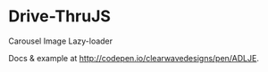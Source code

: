Drive-ThruJS
============

Carousel Image Lazy-loader

<p>Docs &amp; example at <a href="http://codepen.io/clearwavedesigns/pen/ADLJE">http://codepen.io/clearwavedesigns/pen/ADLJE</a>.</p>
